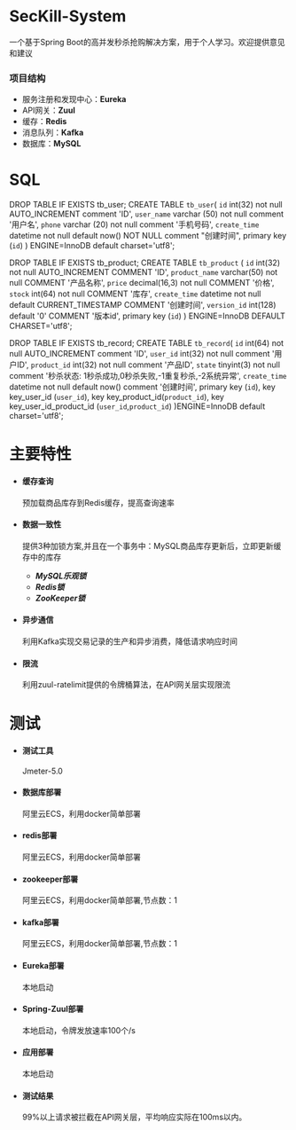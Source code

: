 # SecKill-System

一个基于Spring Boot的高并发秒杀抢购解决方案，用于个人学习。欢迎提供意见和建议
 
 
### 项目结构
   - 服务注册和发现中心：**Eureka**
   - API网关：**Zuul**
   - 缓存：**Redis**
   - 消息队列：**Kafka**
   - 数据库：**MySQL**

 
# SQL

DROP TABLE IF EXISTS tb_user;
CREATE TABLE `tb_user`(
    `id` int(32) not null AUTO_INCREMENT comment 'ID',
    `user_name` varchar (50) not null comment '用户名',
    `phone` varchar (20) not null comment '手机号码',
    `create_time` datetime not null default now() NOT NULL comment "创建时间",
    primary key (`id`)
) ENGINE=InnoDB default charset='utf8';

DROP TABLE IF EXISTS tb_product;
CREATE TABLE `tb_product` (
  `id` int(32) not null AUTO_INCREMENT COMMENT 'ID',
  `product_name` varchar(50) not null COMMENT '产品名称',
  `price` decimal(16,3) not null COMMENT '价格',
  `stock` int(64) not null COMMENT '库存',
  `create_time` datetime not null default CURRENT_TIMESTAMP COMMENT '创建时间',
  `version_id` int(128) default '0' COMMENT '版本id',
  primary key (`id`)
) ENGINE=InnoDB DEFAULT CHARSET='utf8';

DROP TABLE IF EXISTS tb_record;
CREATE TABLE `tb_record`(
    `id` int(64) not null AUTO_INCREMENT comment 'ID',
    `user_id` int(32) not null comment '用户ID',
    `product_id` int(32) not null comment '产品ID',
    `state` tinyint(3) not null comment '秒杀状态: 1秒杀成功,0秒杀失败,-1重复秒杀,-2系统异常',
    `create_time` datetime not null default now() comment '创建时间',
    primary key (`id`),
    key key_user_id (`user_id`),
    key key_product_id(`product_id`),
    key key_user_id_product_id (`user_id`,`product_id`)
)ENGINE=InnoDB default charset='utf8';

# 主要特性

 - #### 缓存查询

   预加载商品库存到Redis缓存，提高查询速率

 - #### 数据一致性

   提供3种加锁方案,并且在一个事务中：MySQL商品库存更新后，立即更新缓存中的库存
 
   - ***MySQL乐观锁***
   - ***Redis锁***
   - ***ZooKeeper锁***

 - #### 异步通信

   利用Kafka实现交易记录的生产和异步消费，降低请求响应时间

 - #### 限流

   利用zuul-ratelimit提供的令牌桶算法，在API网关层实现限流

# 测试

- #### 测试工具

  Jmeter-5.0

- #### 数据库部署

  阿里云ECS，利用docker简单部署
  
- #### redis部署

  阿里云ECS，利用docker简单部署

- #### zookeeper部署

  阿里云ECS，利用docker简单部署,节点数：1
 
- #### kafka部署

  阿里云ECS，利用docker简单部署,节点数：1
  
- #### Eureka部署

  本地启动
  
- #### Spring-Zuul部署

  本地启动，令牌发放速率100个/s
  
- #### 应用部署

  本地启动
  
- #### 测试结果

  99%以上请求被拦截在API网关层，平均响应实际在100ms以内。
  

